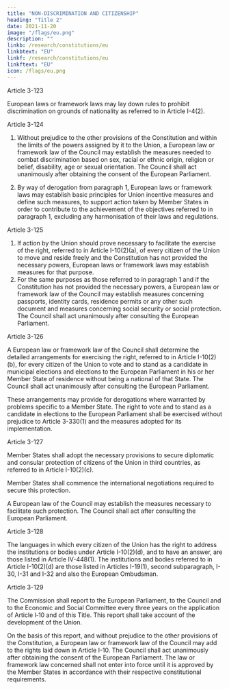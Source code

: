 ```yaml
---
title: "NON-DISCRIMINATION AND CITIZENSHIP"
heading: "Title 2"
date: 2021-11-20
image: "/flags/eu.png"
description: ""
linkb: /research/constitutions/eu
linkbtext: "EU"
linkf: /research/constitutions/eu
linkftext: "EU"
icon: /flags/eu.png
---
```




Article 3-123

European laws or framework laws may lay down rules to prohibit discrimination on grounds of
nationality as referred to in Article I-4(2).

Article 3-124

1. Without prejudice to the other provisions of the Constitution and within the limits of the powers assigned by it to the Union, a European law or framework law of the Council may establish the measures needed to combat discrimination based on sex, racial or ethnic origin, religion or belief, disability, age or sexual orientation. The Council shall act unanimously after obtaining the consent of the European Parliament.

2. By way of derogation from paragraph 1, European laws or framework laws may establish basic principles for Union incentive measures and define such measures, to support action taken by Member States in order to contribute to the achievement of the objectives referred to in paragraph 1, excluding any harmonisation of their laws and regulations.

Article 3-125

1. If action by the Union should prove necessary to facilitate the exercise of the right, referred to in Article I-10(2)(a), of every citizen of the Union to move and reside freely and the Constitution has not provided the necessary powers, European laws or framework laws may establish measures for that purpose.
2. For the same purposes as those referred to in paragraph 1 and if the Constitution has not provided the necessary powers, a European law or framework law of the Council may establish measures concerning passports, identity cards, residence permits or any other such document and
measures concerning social security or social protection. The Council shall act unanimously after consulting the European Parliament.

Article 3-126

A European law or framework law of the Council shall determine the detailed arrangements for exercising the right, referred to in Article I-10(2)(b), for every citizen of the Union to vote and to stand as a candidate in municipal elections and elections to the European Parliament in his or her Member State of residence without being a national of that State. The Council shall act unanimously after consulting the European Parliament. 

These arrangements may provide for derogations where warranted by problems specific to a Member State.
The right to vote and to stand as a candidate in elections to the European Parliament shall be
exercised without prejudice to Article 3-330(1) and the measures adopted for its implementation.

Article 3-127

Member States shall adopt the necessary provisions to secure diplomatic and consular protection of citizens of the Union in third countries, as referred to in Article I-10(2)(c).

Member States shall commence the international negotiations required to secure this protection.

A European law of the Council may establish the measures necessary to facilitate such protection. The Council shall act after consulting the European Parliament.

Article 3-128

The languages in which every citizen of the Union has the right to address the institutions or bodies
under Article I-10(2)(d), and to have an answer, are those listed in Article IV-448(1). The institutions
and bodies referred to in Article I-10(2)(d) are those listed in Articles I-19(1), second subparagraph, I-
30, I-31 and I-32 and also the European Ombudsman.

Article 3-129

The Commission shall report to the European Parliament, to the Council and to the Economic and
Social Committee every three years on the application of Article I‑10 and of this Title. This report
shall take account of the development of the Union.

On the basis of this report, and without prejudice to the other provisions of the Constitution, a European law or framework law of the Council may add to the rights laid down in Article I-10. The Council shall act unanimously after obtaining the consent of the European Parliament. The law or framework law concerned shall not enter into force until it is approved by the Member States
in accordance with their respective constitutional requirements.
